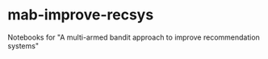 # mab-improve-recsys
Notebooks for "A multi-armed bandit approach to improve recommendation systems"
